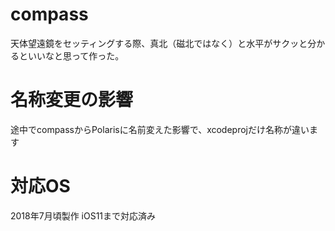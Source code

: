 # compass
天体望遠鏡をセッティングする際、真北（磁北ではなく）と水平がサクッと分かるといいなと思って作った。


# 名称変更の影響
途中でcompassからPolarisに名前変えた影響で、xcodeprojだけ名称が違います


# 対応OS
2018年7月頃製作 iOS11まで対応済み

